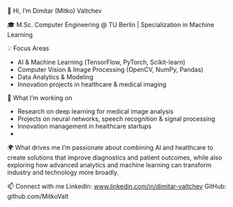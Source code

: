 👋 Hi, I’m Dimitar (Mitko) Valtchev

🎓 M.Sc. Computer Engineering @ TU Berlin | Specialization in Machine Learning

💡 Focus Areas

- AI & Machine Learning (TensorFlow, PyTorch, Scikit-learn)
- Computer Vision & Image Processing (OpenCV, NumPy, Pandas)
- Data Analytics & Modeling
- Innovation projects in healthcare & medical imaging
  
🚀 What I’m working on

- Research on deep learning for medical image analysis
- Projects on neural networks, speech recognition & signal processing
- Innovation management in healthcare startups
- 
🌍 What drives me
I’m passionate about combining AI and healthcare to create solutions that improve diagnostics and patient outcomes, while also exploring how advanced analytics and machine learning can transform industry and technology more broadly.

📫 Connect with me
LinkedIn: www.linkedin.com/in/dimitar-valtchev
GitHub: github.com/MitkoValt

